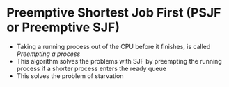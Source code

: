 # Preemptive Shortest Job First (PSJF or Preemptive SJF)

- Taking a running process out of the CPU before it finishes, is called
*Preempting a process*
- This algorithm solves the problems with SJF by preempting the running process
if a shorter process enters the ready queue
- This solves the problem of starvation
